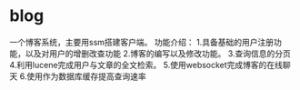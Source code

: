# blog
一个博客系统，主要用ssm搭建客户端。
功能介绍：
1.具备基础的用户注册功能，以及对用户的增删改查功能
2.博客的编写以及修改功能。
3.查询信息的分页
4.利用lucene完成用户与文章的全文检索。
5.使用websocket完成博客的在线聊天
6.使用作为数据库缓存提高查询速率
